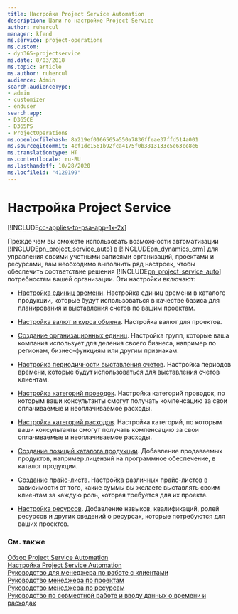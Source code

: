 ```yaml
---
title: Настройка Project Service Automation
description: Шаги по настройке Project Service
author: ruhercul
manager: kfend
ms.service: project-operations
ms.custom:
- dyn365-projectservice
ms.date: 8/03/2018
ms.topic: article
ms.author: ruhercul
audience: Admin
search.audienceType:
- admin
- customizer
- enduser
search.app:
- D365CE
- D365PS
- ProjectOperations
ms.openlocfilehash: 8a219ef0166565a550a7836ffeae37ffd514a001
ms.sourcegitcommit: 4cf1dc1561b92fca4175f0b3813133c5e63ce8e6
ms.translationtype: HT
ms.contentlocale: ru-RU
ms.lasthandoff: 10/28/2020
ms.locfileid: "4129199"
---
```

# <a name="configure-project-service"></a>Настройка Project Service

[!INCLUDE[cc-applies-to-psa-app-1x-2x](../includes/cc-applies-to-psa-app-1x-2x.md)]

Прежде чем вы сможете использовать возможности автоматизации [!INCLUDE[pn_project_service_auto](../includes/pn-project-service-auto.md)] в [!INCLUDE[pn_dynamics_crm](../includes/pn-dynamics-crm.md)] для управления своими учетными записями организаций, проектами и ресурсами, вам необходимо выполнить ряд настроек, чтобы обеспечить соответствие решения [!INCLUDE[pn_project_service_auto](../includes/pn-project-service-auto.md)] потребностям вашей организации. Эти настройки включают:  
  
-   [Настройка единиц времени](../psa/set-up-time-units.md). Настройка единиц времени в каталоге продукции, которые будут использоваться в качестве базиса для планирования и выставления счетов по вашим проектам.  
  
-   [Настройка валют и курса обмена](../psa/set-up-currencies-exchange-rates.md). Настройка валют для проектов.  
  
-   [Создание организационных единиц](../psa/create-organizational-units.md). Настройка групп, которые ваша компания использует для деления своего бизнеса, например по регионам, бизнес-функциям или другим признакам.  
  
-   [Настройка периодичности выставления счетов](../psa/set-up-invoice-frequencies.md). Настройка периодов времени, которые будут использоваться для выставления счетов клиентам.  
  
-   [Настройка категорий проводок](../psa/configure-transaction-categories.md). Настройка категорий проводок, по которым ваши консультанты смогут получать компенсацию за свои оплачиваемые и неоплачиваемое расходы.  
  
-   [Настройка категорий расходов](../psa/configure-expense-categories.md). Настройка категорий, по которым ваши консультанты смогут получать компенсацию за свои оплачиваемые и неоплачиваемое расходы.  
  
-   [Создание позиций каталога продукции](../psa/create-product-catalog-items.md). Добавление продаваемых продуктов, например лицензий на программное обеспечение, в каталог продукции.  
  
-   [Создание прайс-листа](../psa/create-price-list.md). Настройка различных прайс-листов в зависимости от того, какие суммы вы желаете выставлять своим клиентам за каждую роль, которая требуется для их проекта.  
  
-   [Настройка ресурсов](../psa/set-up-resources.md). Добавление навыков, квалификаций, ролей ресурсов и других сведений о ресурсах, которые потребуются для ваших проектов.  
  
### <a name="see-also"></a>См. также  
 [Обзор Project Service Automation](../psa/overview.md)   
 [Настройка Project Service Automation](../psa/configure.md)   
 [Руководство для менеджера по работе с клиентами](../psa/account-manager-guide.md)   
 [Руководство менеджера по проектам](../psa/project-manager-guide.md)   
 [Руководство менеджера по ресурсам](../psa/resource-manager-guide.md)   
 [Руководство по совместной работе и вводу данных о времени и расходах](../psa/time-expense-collaboration-guide.md)
